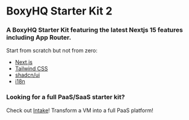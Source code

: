 # BoxyHQ Starter Kit 2

### A BoxyHQ Starter Kit featuring the latest Nextjs 15 features including App Router.

Start from scratch but not from zero:

- [Next.js](https://nextjs.org/)
- [Tailwind CSS](https://tailwindcss.com/)
- [shadcn/ui](https://ui.shadcn.com/)
- [i18n](https://www.i18next.com/)


### Looking for a full PaaS/SaaS starter kit?

Check out [Intake](https://intake.ca/?ref=intake)! Transform a VM into a full PaaS platform!